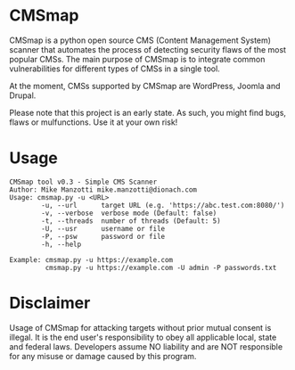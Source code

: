 CMSmap
======

CMSmap is a python open source CMS (Content Management System) scanner that automates the process 
of detecting security flaws of the most popular CMSs. The main purpose of CMSmap is to integrate common vulnerabilities 
for different types of CMSs in a single tool. 

At the moment, CMSs supported by CMSmap are WordPress, Joomla and Drupal.

Please note that this project is an early state. As such, you might find bugs, flaws or mulfunctions.
Use it at your own risk!

Usage
=====
	CMSmap tool v0.3 - Simple CMS Scanner
	Author: Mike Manzotti mike.manzotti@dionach.com
	Usage: cmsmap.py -u <URL>
			-u, --url      target URL (e.g. 'https://abc.test.com:8080/')
			-v, --verbose  verbose mode (Default: false)
			-t, --threads  number of threads (Default: 5)
			-U, --usr      username or file
			-P, --psw      password or file
			-h, --help
	
	Example: cmsmap.py -u https://example.com
			 cmsmap.py -u https://example.com -U admin -P passwords.txt


Disclaimer
=====
Usage of CMSmap for attacking targets without prior mutual consent is illegal. 
It is the end user's responsibility to obey all applicable local, state and federal laws. 
Developers assume NO liability and are NOT responsible for any misuse or damage caused by this program.